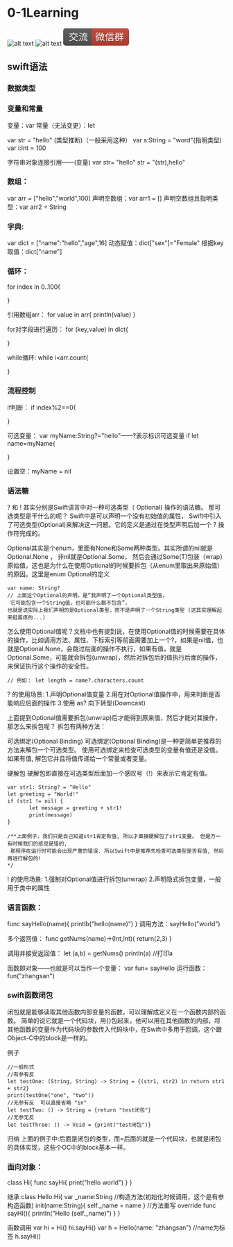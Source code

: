 # 0-1Learning

![alt text](../static/common/svg/luoxiaosheng.svg "公众号")
![alt text](../static/common/svg/luoxiaosheng_learning.svg "学习")
![alt text](../static/common/svg/luoxiaosheng_wechat.svg "微信")



## swift语法

### 数据类型

### 变量和常量
变量：var
常量（无法变更）：let

var str = "hello" (类型推断)（一般采用这种）
var s:String = "word"(指明类型)
var i:Int = 100

字符串对象连接引用——\(变量)
var str= "hello"
str = "\(str),hello"

### 数组：
var arr = ["hello","world",100]
声明空数组：var arr1 = []
声明空数组且指明类型：var arr2 = String[]()

### 字典:
var dict = ["name":"hello","age",16]
动态赋值：dict["sex"]="Female"
根据key取值：dict["name"]


### 循环：
for index in 0..100{

}

引用数组arr：
for value in arr{
println(value)
}

for对字段进行遍历：
for (key,value) in dict{

}

while循环:
while i<arr.count{

}

### 流程控制
if判断：
if index%2==0{

}

可选变量：
var myName:String?="hello"——?表示标识可选变量
if let name=myName{

}

设置空：myName = nil

### 语法糖
? 和 ! 其实分别是Swift语言中对一种可选类型（ Optional) 操作的语法糖。
那可选类型是干什么的呢？ 
Swift中是可以声明一个没有初始值的属性， Swift中引入了可选类型(Optional)来解决这一问题。它的定义是通过在类型声明后加一个 ? 操作符完成的。

Optional其实是个enum，里面有None和Some两种类型。其实所谓的nil就是Optional.None ， 非nil就是Optional.Some， 然后会通过Some(T)包装（wrap）原始值，这也是为什么在使用Optional的时候要拆包（从enum里取出来原始值）的原因。这里是enum Optional的定义

````
var name: String?
// 上面这个Optional的声明，是”我声明了一个Optional类型值，
 它可能包含一个String值，也可能什么都不包含”，
也就是说实际上我们声明的是Optional类型，而不是声明了一个String类型 (这其实理解起来挺蛋疼的...)
````
怎么使用Optional值呢？文档中也有提到说，在使用Optional值的时候需要在具体的操作，比如调用方法、属性、下标索引等前面需要加上一个?，如果是nil值，也就是Optional.None，会跳过后面的操作不执行，如果有值，就是Optional.Some，可能就会拆包(unwrap)，然后对拆包后的值执行后面的操作，来保证执行这个操作的安全性。
````
// 例如： let length = name?.characters.count
````

? 的使用场景:
1.声明Optional值变量
2.用在对Optional值操作中，用来判断是否能响应后面的操作
3.使用 as? 向下转型(Downcast)

上面提到Optional值需要拆包(unwrap)后才能得到原来值，然后才能对其操作，那怎么来拆包呢？
拆包有两种方法：

可选绑定(Optional Binding)
可选绑定(Optional Binding)是一种更简单更推荐的方法来解包一个可选类型。 使用可选绑定来检查可选类型的变量有值还是没值。如果有值, 解包它并且将值传递给一个常量或者变量。

硬解包
硬解包即直接在可选类型后面加一个感叹号（!）来表示它肯定有值。
````
var str1: String? = "Hello"
let greeting = "World!"
if (str1 != nil) { 
       let message = greeting + str1! 
       print(message)
}

/**上面例子，我们只是自己知道str1肯定有值, 所以才直接硬解包了str1变量。 但是万一有时候我们的感觉是错的,
 那程序在运行时可能会出现严重的错误. 所以Swift中是推荐先检查可选类型是否有值, 然后再进行解包的!
*/ 
````

! 的使用场景:
1.强制对Optional值进行拆包(unwrap)
2.声明隐式拆包变量，一般用于类中的属性



### 语言函数：
func sayHello(name){
	printlb("hello\(name)")
}
调用方法：sayHello("world")

多个返回值：
func getNums(name)->(Int,Int){
	return(2,3)
}

调用并接受返回值：
let (a,b) = getNums()
println(a)	//打印a

函数即对象——也就是可以当作一个变量：
var fun= sayHello
运行函数：
fun("zhangsan")

### swift函数闭包
闭包就是能够读取其他函数内部变量的函数，可以理解成定义在一个函数内部的函数。
简单的说它就是一个代码块，用{}包起来，他可以用在其他函数的内部，将其他函数的变量作为代码块的参数传入代码块中，在Swift中多用于回调。这个跟Object-C中的block是一样的。

例子
```
//一般形式
//有参有反
let testOne: (String, String) -> String = {(str1, str2) in return str1 + str2}
print(testOne("one", "two"))
//无参有反  可以直接省略 "in"
let testTwo: () -> String = {return "test闭包"}
//无参无反
let testThree: () -> Void = {print("test闭包")}
```
归纳
上面的例子中:后面是闭包的类型，而=后面的就是一个代码块，也就是闭包的具体实现，这些个OC中的block基本一样。


### 面向对象：
class Hi{
	func sayHi{
	  print("hello world")
	}
}

继承
class Hello:Hi{
  var _name:String
  //构造方法(初始化时候调用，这个是有参构造函数)
  init(name:String){
      self._name = name
  }
  //方法重写
  override func sayHi(){
      println("Hello \(self._name)")
  }
}

函数调用
var hi = Hi()
hi.sayHi()
var h = Hello(name: "zhangsan")  //name为标签
h.sayHi()



